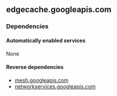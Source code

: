 ## edgecache.googleapis.com

### Dependencies

#### Automatically enabled services

None

#### Reverse dependencies

* [mesh.googleapis.com](../mesh.googleapis.com/)
* [networkservices.googleapis.com](../networkservices.googleapis.com/)
